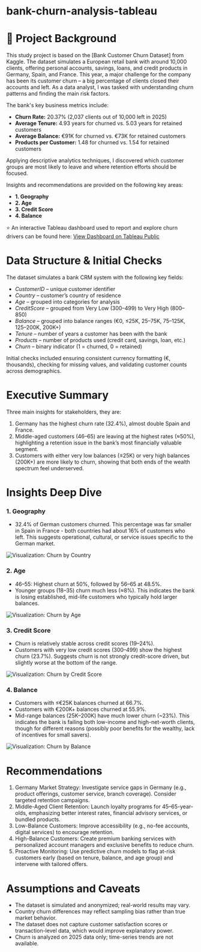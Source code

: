# bank-churn-analysis-tableau

# 🏦 Project Background


This study project is based on the [Bank Customer Churn Dataset] from Kaggle. The dataset simulates a European retail bank with around 10,000 clients, offering personal accounts, savings, loans, and credit products in Germany, Spain, and France. This year, a major challenge for the company has been its customer churn – a big percentage of clients closed their accounts and left. As a data analyst, I was tasked with understanding churn patterns and finding the main risk factors.

The bank's key business metrics include:
- **Churn Rate:** 20.37% (2,037 clients out of 10,000 left in 2025)
- **Average Tenure:** 4.93 years for churned vs. 5.03 years for retained customers
- **Average Balance:** €91K for churned vs. €73K for retained customers
- **Products per Customer:** 1.48 for churned vs. 1.54 for retained customers

Applying descriptive analytics techniques, I discovered which customer groups are most likely to leave and where retention efforts should be focused.

Insights and recommendations are provided on the following key areas:
- **1. Geography**
- **2. Age**
- **3. Credit Score**
- **4. Balance** 

⭐️ An interactive Tableau dashboard used to report and explore churn drivers can be found here: [View Dashboard on Tableau Public](https://public.tableau.com/app/profile/kateryna.romaniuk/viz/BankChurnRateAnalysis_17577783591580/ChurnDashboardLight)



# Data Structure & Initial Checks
The dataset simulates a bank CRM system with the following key fields:
- *CustomerID*  – unique customer identifier
- *Country* – customer’s country of residence
- *Age* – grouped into categories for analysis
- *CreditScore* – grouped from Very Low (300–499) to Very High (800–850)
- *Balance* – grouped into balance ranges (€0, ≤25K, 25–75K, 75–125K, 125–200K, 200K+)
- *Tenure* – number of years a customer has been with the bank
- *Products* – number of products used (credit card, savings, loan, etc.)
- *Churn* – binary indicator (1 = churned, 0 = retained)

Initial checks included ensuring consistent currency formatting (€, thousands), checking for missing values, and validating customer counts across demographics.



# Executive Summary
Three main insights for stakeholders, they are:
1. Germany has the highest churn rate (32.4%), almost double Spain and France.
2. Middle-aged customers (46–65) are leaving at the highest rates (≈50%), highlighting a retention issue in the bank’s most financially valuable segment.
3. Customers with either very low balances (≤25K) or very high balances (200K+) are more likely to churn, showing that both ends of the wealth spectrum feel underserved.



# Insights Deep Dive
### 1. Geography

* 32.4% of German customers churned. This percentage was far smaller in Spain in France - both countries had about 16% of customers who left.
This suggests operational, cultural, or service issues specific to the German market.

![Visualization: Churn by Country](https://github.com/kateromaniuk/bank-churn-analysis-tableau/blob/main/churn%20by%20country.png?raw=true)

### 2. Age
* 46–55: Highest churn at 50%, followed by 56–65 at 48.5%.
* Younger groups (18–35) churn much less (≈8%).
This indicates the bank is losing established, mid-life customers who typically hold larger balances.

![Visualization: Churn by Age](https://github.com/kateromaniuk/bank-churn-analysis-tableau/blob/main/churn%20by%20age.png?raw=true)

### 3. Credit Score
* Churn is relatively stable across credit scores (19–24%).
* Customers with very low credit scores (300–499) show the highest churn (23.7%).
Suggests churn is not strongly credit-score driven, but slightly worse at the bottom of the range.

![Visualization: Churn by Credit Score](https://github.com/kateromaniuk/bank-churn-analysis-tableau/blob/main/churn%20by%20credit%20score.png?raw=true)

### 4. Balance
* Customers with ≤€25K balances churned at 66.7%.
* Customers with €200K+ balances churned at 55.9%.
* Mid-range balances (25K–200K) have much lower churn (~23%).
This indicates the bank is failing both low-income and high-net-worth clients, though for different reasons (possibly poor benefits for the wealthy, lack of incentives for small savers).

![Visualization: Churn by Balance](https://github.com/kateromaniuk/bank-churn-analysis-tableau/blob/main/churn%20by%20balance.png?raw=true)



# Recommendations
1. Germany Market Strategy: Investigate service gaps in Germany (e.g., product offerings, customer service, branch coverage). Consider targeted retention campaigns.
2. Middle-Aged Client Retention: Launch loyalty programs for 45–65-year-olds, emphasizing better interest rates, financial advisory services, or bundled products.
3. Low-Balance Customers: Improve accessibility (e.g., no-fee accounts, digital services) to encourage retention.
4. High-Balance Customers: Create premium banking services with personalized account managers and exclusive benefits to reduce churn.
5. Proactive Monitoring: Use predictive churn models to flag at-risk customers early (based on tenure, balance, and age group) and intervene with tailored offers.



# Assumptions and Caveats
- The dataset is simulated and anonymized; real-world results may vary.
- Country churn differences may reflect sampling bias rather than true market behavior.
- The dataset does not capture customer satisfaction scores or transaction-level data, which would improve explanatory power.
- Churn is analyzed on 2025 data only; time-series trends are not available.

